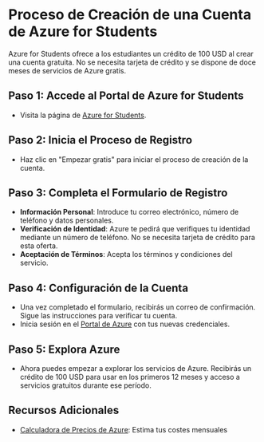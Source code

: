 # Proceso de Creación de una Cuenta de Azure for Students

Azure for Students ofrece a los estudiantes un crédito de 100 USD al crear una cuenta gratuita. No se necesita tarjeta de crédito y se dispone de doce meses de servicios de Azure gratis.

## Paso 1: Accede al Portal de Azure for Students
- Visita la página de [Azure for Students](https://azure.microsoft.com/es-es/free/students).

## Paso 2: Inicia el Proceso de Registro
- Haz clic en "Empezar gratis" para iniciar el proceso de creación de la cuenta.

## Paso 3: Completa el Formulario de Registro
- **Información Personal**: Introduce tu correo electrónico, número de teléfono y datos personales.
- **Verificación de Identidad**: Azure te pedirá que verifiques tu identidad mediante un número de teléfono. No se necesita tarjeta de crédito para esta oferta.
- **Aceptación de Términos**: Acepta los términos y condiciones del servicio.

## Paso 4: Configuración de la Cuenta
- Una vez completado el formulario, recibirás un correo de confirmación. Sigue las instrucciones para verificar tu cuenta.
- Inicia sesión en el [Portal de Azure](https://portal.azure.com/) con tus nuevas credenciales.

## Paso 5: Explora Azure
- Ahora puedes empezar a explorar los servicios de Azure. Recibirás un crédito de 100 USD para usar en los primeros 12 meses y acceso a servicios gratuitos durante ese período.

## Recursos Adicionales 
- [Calculadora de Precios de Azure](https://azure.microsoft.com/es-es/pricing/calculator/): Estima tus costes mensuales 


